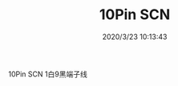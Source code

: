 ﻿---
layout: post 
title: 10Pin SCN
tags: FN125
categories: wire-harness
overview: 
series: 
part_number: KR27
thumb_img: static/202003/293-thumb-20200323181423.jpg
small_img: static/202003/293-20200323181423.jpg
date: 2020/3/23 10:13:43
---


10Pin SCN 1白9黑端子线
